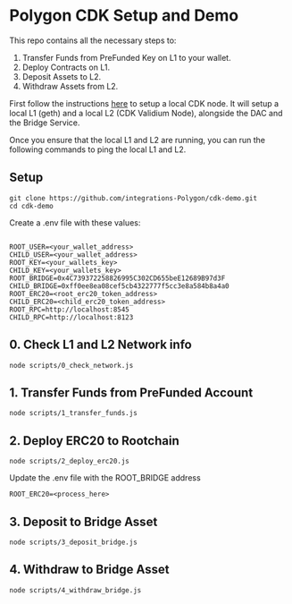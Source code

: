 # Polygon CDK Setup and Demo

This repo contains all the necessary steps to:
1. Transfer Funds from PreFunded Key on L1 to your wallet.
2. Deploy Contracts on L1.
3. Deposit Assets to L2.
4. Withdraw Assets from L2.

First follow the instructions [here](https://wiki.polygon.technology/docs/cdk/validium/quickstart/) to setup a local CDK node. It will setup a local L1 (geth) and a local L2 (CDK Validium Node), alongside the DAC and the Bridge Service.

Once you ensure that the local L1 and L2 are running, you can run the following commands to ping the local L1 and L2.

## Setup
```
git clone https://github.com/integrations-Polygon/cdk-demo.git
cd cdk-demo
```

Create a .env file with these values:
```

ROOT_USER=<your_wallet_address>
CHILD_USER=<your_wallet_address>
ROOT_KEY=<your_wallets_key>
CHILD_KEY=<your_wallets_key>
ROOT_BRIDGE=0x4C739372258826995C302CD655beE12689B97d3F
CHILD_BRIDGE=0xff0ee8ea08cef5cb4322777f5cc3e8a584b8a4a0
ROOT_ERC20=<root_erc20_token_address>
CHILD_ERC20=<child_erc20_token_address>
ROOT_RPC=http://localhost:8545
CHILD_RPC=http://localhost:8123
```

## 0. Check L1 and L2 Network info
```
node scripts/0_check_network.js
```
## 1. Transfer Funds from PreFunded Account
```
node scripts/1_transfer_funds.js
```

## 2. Deploy ERC20 to Rootchain
```
node scripts/2_deploy_erc20.js 
```

Update the .env file with the ROOT_BRIDGE address
```
ROOT_ERC20=<process_here>
```

## 3. Deposit to Bridge Asset
```
node scripts/3_deposit_bridge.js
```
## 4. Withdraw to Bridge Asset
```
node scripts/4_withdraw_bridge.js
```